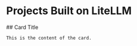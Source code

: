 # Projects Built on LiteLLM

<div class="card">
  <div class="card-body">
    ## Card Title
    
    This is the content of the card.
  </div>
</div>